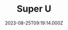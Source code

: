 ---
date: 2023-08-25T09:19:14.000Z
title: Super U
latitude: 47.39044380156139
longitude: 0.07077480957674062
category: checkin
---